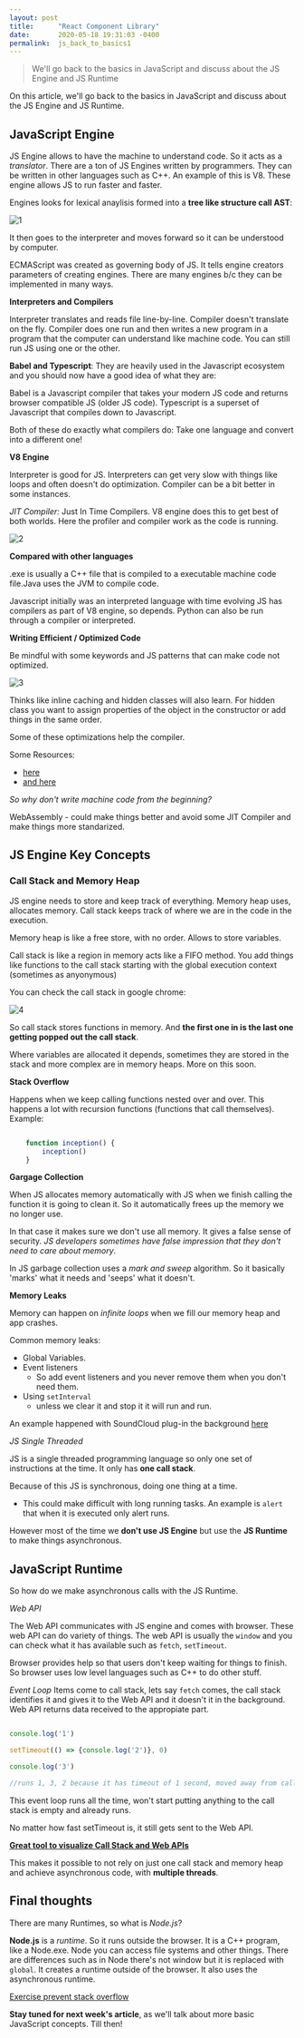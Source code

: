 ```yaml
---
layout: post
title:      "React Component Library"
date:       2020-05-18 19:31:03 -0400
permalink:  js_back_to_basics1
---
```


>  We'll go back to the basics in JavaScript and discuss about the JS Engine and JS Runtime


On this article, we'll go back to the basics in JavaScript and discuss about the JS Engine and JS Runtime.

## JavaScript Engine 

JS Engine allows to have the machine to understand code. So it acts as a *translator*. There are a ton of JS Engines written by programmers. They can be written in other languages such as C++. An example of this is V8. These engine allows JS to run faster and faster.

Engines looks for lexical anaylisis formed into a **tree like structure call AST**:

![1](https://user-images.githubusercontent.com/15071636/81210695-db483e80-8f97-11ea-820d-3006718796e1.png)

It then goes to the interpreter and moves forward so it can be understood by computer.

ECMAScript was created as governing body of JS. It tells engine creators parameters of creating engines. There are many engines b/c they can be implemented in many ways.

**Interpreters and Compilers**

Interpreter translates and reads file line-by-line. Compiler doesn't translate on the fly. Compiler does one run and then writes a new program in a program that the computer can understand like machine code. You can still run JS using one or the other.

**Babel and Typescript**: They are heavily used in the Javascript ecosystem and you should now have a good idea of what they are:

Babel is a Javascript compiler that takes your modern JS code and returns  browser compatible JS (older JS code). Typescript is a superset of Javascript that compiles down to Javascript.

Both of these do exactly what compilers do: Take one language and convert into a different one!

**V8 Engine**

Interpreter is good for JS. Interpreters can get very slow with things like loops and often doesn't do optimization. Compiler can be a bit better in some instances.

*JIT Compiler:* Just In Time Compilers. V8 engine does this to get best of both worlds. Here the profiler and compiler work as the code is running.

![2](https://user-images.githubusercontent.com/15071636/81311026-7c8fcd00-904a-11ea-88c4-3ec3d28c19f0.png)

**Compared with other languages**

.exe is usually a C++ file that is compiled to a executable machine code file.Java uses the JVM to compile code.

Javascript initially was an interpreted language with time evolving JS has compilers as part of V8 engine, so depends. Python can also be run through a compiler or interpreted.

**Writing Efficient / Optimized Code**

Be mindful with some keywords and JS patterns that can make code not optimized.

![3](https://user-images.githubusercontent.com/15071636/81311646-4868dc00-904b-11ea-9d81-4430dc05d9da.png)

Thinks like inline caching and hidden classes will also learn. For hidden class you want to assign properties of the object in the constructor or add things in the same order. 

Some of these optimizations help the compiler.

Some Resources:
- [here](https://github.com/petkaantonov/bluebird/wiki/Optimization-killers#3-managing-arguments)
- [and here ](https://richardartoul.github.io/jekyll/update/2015/04/26/hidden-classes.html)

*So why don't write machine code from the beginning?*

WebAssembly - could make things better and avoid some JIT Compiler and make things more standarized.

## JS Engine Key Concepts

### Call Stack and Memory Heap

JS engine needs to store and keep track of everything. Memory heap uses, allocates memory. Call stack keeps track of where we are in the code in the execution.

Memory heap is like a free store, with no order. Allows to store variables.

Call stack is like a region in memory acts like a FIFO method. You add things like functions to the call stack starting with the global execution context (sometimes as anyonymous)

You can check the call stack in google chrome:

![4](https://user-images.githubusercontent.com/15071636/81314979-59b3e780-904f-11ea-97ff-0b65c0ad2022.png)


So call stack stores functions in memory. And **the first one in is the last one getting popped out the call stack**.

Where variables are allocated it depends, sometimes they are stored in the stack and more complex are in memory heaps. More on this soon.

**Stack Overflow**

Happens when we keep calling functions nested over and over. This happens a lot with recursion functions (functions that call themselves). Example:

```js

    function inception() {
        inception()
    }

```

**Gargage Collection**

When JS allocates memory automatically with JS when we finish calling the function it is going to clean it. So it automatically frees up the memory we no longer use. 

In that case it makes sure we don't use all memory. It gives a false sense of security. *JS developers sometimes have false impression that they don't need to care about memory*.

In JS garbage collection uses a *mark and sweep* algorithm. So it basically 'marks' what it needs and 'seeps' what it doesn't.

**Memory Leaks**

Memory can happen on *infinite loops* when we fill our memory heap and app crashes.

Common memory leaks:
- Global Variables.
- Event listeners
  - So add event listeners and you never remove them when you don't need them.
- Using `setInterval`
  - unless we clear it and stop it it will run and run.

An example happened with SoundCloud plug-in the background [here](https://developers.soundcloud.com/blog/garbage-collection-in-redux-applications)

*JS Single Threaded*

JS is a single threaded programming language so only one set of instructions at the time. It only has **one call stack**.

Because of this JS is synchronous, doing one thing at a time.
- This could make difficult with long running tasks. An example is `alert` that when it is executed only alert runs.

However most of the time we **don't use JS Engine** but use the **JS Runtime** to make things asynchronous.

## JavaScript Runtime

So how do we make asynchronous calls with the JS Runtime.

*Web API* 

The Web API communicates with JS engine and comes with browser. These web API can do variety of things. The web API is usually the `window` and you can check what it has available such as `fetch`, `setTimeout`. 

Browser provides help so that users don't keep waiting for things to finish. So browser uses low level languages such as C++ to do other stuff.

*Event Loop*
Items come to call stack, lets say `fetch` comes, the call stack identifies it and gives it to the Web API and it doesn't it in the background. Web API returns data received to the appropiate part.

```js

console.log('1')

setTimeout(() => {console.log('2')}, 0)

console.log('3')

//runs 1, 3, 2 because it has timeout of 1 second, moved away from call stack gives to web API, and keeps running next line
```
This event loop runs all the time, won't start putting anything to the call stack is empty and already runs.

No matter how fast setTimeout is, it still gets sent to the Web API.

[**Great tool to visualize Call Stack and Web APIs**](http://latentflip.com/loupe/?code=ZnVuY3Rpb24gcHJpbnRIZWxsbygpIHsNCiAgICBjb25zb2xlLmxvZygnSGVsbG8gZnJvbSBiYXonKTsNCn0NCg0KZnVuY3Rpb24gYmF6KCkgew0KICAgIHNldFRpbWVvdXQocHJpbnRIZWxsbywgMzAwMCk7DQp9DQoNCmZ1bmN0aW9uIGJhcigpIHsNCiAgICBiYXooKTsNCn0NCg0KZnVuY3Rpb24gZm9vKCkgew0KICAgIGJhcigpOw0KfQ0KDQpmb28oKTs%3D!!!PGJ1dHRvbj5DbGljayBtZSE8L2J1dHRvbj4%3D)

This makes it possible to not rely on just one call stack and memory heap and achieve asynchronous code, with **multiple threads**.

## Final thoughts

There are many Runtimes, so what is *Node.js*? 

**Node.js** is a *runtime*. So it runs outside the browser. It is a C++ program, like a Node.exe. Node you can access file systems and other things. There are differences such as in Node there's not window but it is replaced with `global`. It creates a runtime outside of the browser. It also uses the asynchronous runtime.

[Exercise prevent stack overflow](https://repl.it/@aneagoie/Prevent-Stack-Overflow)

**Stay tuned for next week's article**, as we'll talk about more basic JavaScript concepts. Till then!